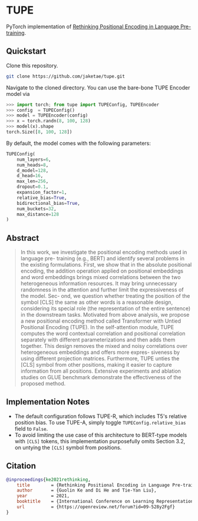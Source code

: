 # TUPE

PyTorch implementation of [Rethinking Positional Encoding in Language Pre-training](https://arxiv.org/abs/2006.15595).

## Quickstart

Clone this repository.

```sh
git clone https://github.com/jaketae/tupe.git
```

 Navigate to the cloned directory. You can use the bare-bone TUPE Encoder model via

```python
>>> import torch; from tupe import TUPEConfig, TUPEEncoder
>>> config  = TUPEConfig()
>>> model = TUPEEncoder(config)
>>> x = torch.randn(8, 100, 128)
>>> model(x).shape
torch.Size([8, 100, 128])
```

By default, the model comes with the following parameters:

```python
TUPEConfig(
    num_layers=6, 
    num_heads=8, 
    d_model=128, 
    d_head=16, 
    max_len=256, 
    dropout=0.1, 
    expansion_factor=1, 
    relative_bias=True, 
    bidirectional_bias=True, 
    num_buckets=32, 
    max_distance=128
)
```

## Abstract

> In this work, we investigate the positional encoding methods used in language pre- training (e.g., BERT) and identify several problems in the existing formulations. First, we show that in the absolute positional encoding, the addition operation applied on positional embeddings and word embeddings brings mixed correlations between the two heterogeneous information resources. It may bring unnecessary randomness in the attention and further limit the expressiveness of the model. Sec- ond, we question whether treating the position of the symbol [CLS] the same as other words is a reasonable design, considering its special role (the representation of the entire sentence) in the downstream tasks. Motivated from above analysis, we propose a new positional encoding method called Transformer with Untied Positional Encoding (TUPE). In the self-attention module, TUPE computes the word contextual correlation and positional correlation separately with different parameterizations and then adds them together. This design removes the mixed and noisy correlations over heterogeneous embeddings and offers more expres- siveness by using different projection matrices. Furthermore, TUPE unties the [CLS] symbol from other positions, making it easier to capture information from all positions. Extensive experiments and ablation studies on GLUE benchmark demonstrate the effectiveness of the proposed method.

## Implementation Notes

* The default configuration follows TUPE-R, which includes T5's relative position bias. To use TUPE-A, simply toggle `TUPEConfig.relative_bias` field to `False`.
* To avoid limiting the use case of this architecture to BERT-type models with `[CLS]` tokens, this implementation purposefully omits Section 3.2, on untying the `[CLS]` symbol from positions.

## Citation

```bibtex
@inproceedings{ke2021rethinking,
	title        = {Rethinking Positional Encoding in Language Pre-training},
	author       = {Guolin Ke and Di He and Tie-Yan Liu},
	year         = 2021,
	booktitle    = {International Conference on Learning Representations},
	url          = {https://openreview.net/forum?id=09-528y2Fgf}
}
```

